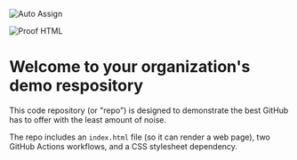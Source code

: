 ![Auto Assign](https://github.com/Chekith1727/demo-repository/actions/workflows/auto-assign.yml/badge.svg)

![Proof HTML](https://github.com/Chekith1727/demo-repository/actions/workflows/proof-html.yml/badge.svg)

# Welcome to your organization's demo respository
This code repository (or "repo") is designed to demonstrate the best GitHub has to offer with the least amount of noise.

The repo includes an `index.html` file (so it can render a web page), two GitHub Actions workflows, and a CSS stylesheet dependency.
